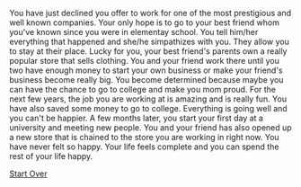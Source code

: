 You have just declined you offer to work for one of the most prestigious and well known companies. Your only hope is to go to your best friend whom you've known since you were in elementay school. You tell him/her everything that happened and she/he simpathizes with you. They allow you to stay at their place. Lucky for you, your best friend's parents own a really popular store that sells clothing. You and your friend work there until you two have enough money to start your own business or make your friend's business become really big. You become determined because maybe you can have the chance to go to college and make you mom proud. For the next few years, the job you are working at is amazing and is really fun. You have also saved some money to go to college. Everything is going well and you can't be happier. A few months later, you start your first day at a university and meeting new people. You and your friend has also opened up a new store that is chained to the store you are working in right now. You have never felt so happy. Your life feels complete and you can spend the rest of your life happy.

[Start Over](../kicked-out.md)